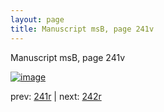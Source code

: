 ```yaml
---
layout: page
title: Manuscript msB, page 241v
---
```


Manuscript msB, page 241v

[![image](http://www.homermultitext.org/iipsrv?OBJ=IIP,1.0&FIF=/project/homer/pyramidal/deepzoom/hmt/vbbifolio/pending/vb_241v_242r.tif&WID=100&CVT=JPEG)](http://www.homermultitext.org/ict2/?urn=urn:cite2:hmt:vbbifolio.pending:vb_241v_242r)

prev:  [241r](../241r) | next:  [242r](../242r)

